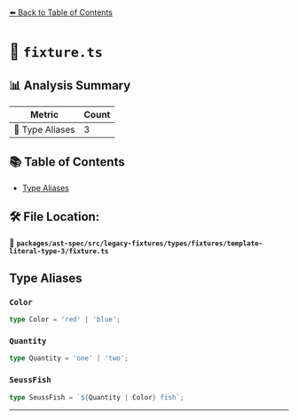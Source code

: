 [⬅️ Back to Table of Contents](../../../../../../../index.md)

# 📄 `fixture.ts`

## 📊 Analysis Summary

| Metric | Count |
|--------|-------|
| 📑 Type Aliases | 3 |

## 📚 Table of Contents

- [Type Aliases](#type-aliases)

## 🛠️ File Location:
📂 **`packages/ast-spec/src/legacy-fixtures/types/fixtures/template-literal-type-3/fixture.ts`**

## Type Aliases

### `Color`

```ts
type Color = 'red' | 'blue';
```

### `Quantity`

```ts
type Quantity = 'one' | 'two';
```

### `SeussFish`

```ts
type SeussFish = `${Quantity | Color} fish`;
```


---